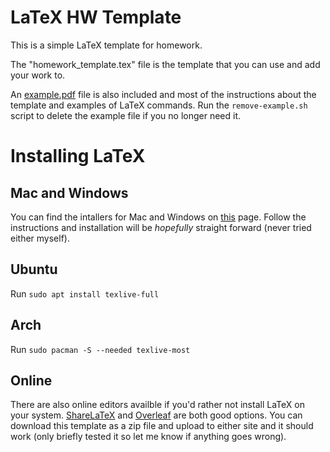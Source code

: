 # LaTeX HW Template
This is a simple LaTeX template for homework. 

The "homework_template.tex" file is the template that you can use and add your work to.

An [example.pdf](https://github.com/JaredHolzman/Latex-HW-Template/blob/master/example.pdf) file is also included and most of the instructions about the template and examples of LaTeX commands. Run the `remove-example.sh` script to delete the example file if you no longer need it.


# Installing LaTeX
## Mac and Windows
You can find the intallers for Mac and Windows on [this](https://www.latex-project.org/get/) page. Follow the instructions and installation will be *hopefully* straight forward (never tried either myself).

## Ubuntu
Run `sudo apt install texlive-full`

## Arch
Run `sudo pacman -S --needed texlive-most`

## Online
There are also online editors availble if you'd rather not install LaTeX on your system. [ShareLaTeX](https://www.sharelatex.com/) and [Overleaf](https://www.overleaf.com/) are both good options. You can download this template as a zip file and upload to either site and it should work (only briefly tested it so let me know if anything goes wrong).
